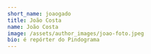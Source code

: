 ```yaml
---
short_name: joaogado
title: João Costa
name: João Costa
image: /assets/author_images/joao-foto.jpeg
bio: é repórter do Pindograma
---
```

